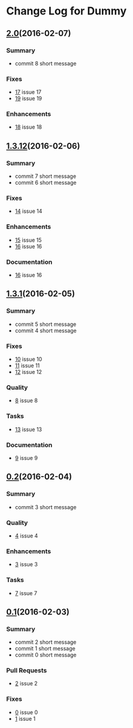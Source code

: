 
# Change Log for Dummy


## [2.0](https://github.com/davidsowerby/dummy/tree/2.0)(2016-02-07)

### Summary

- commit 8 short message


### Fixes
- [17](https:/github.com/davidsowerby/dummy/issues/17) issue 17
- [19](https:/github.com/davidsowerby/dummy/issues/19) issue 19


### Enhancements
- [18](https:/github.com/davidsowerby/dummy/issues/18) issue 18


## [1.3.12](https://github.com/davidsowerby/dummy/tree/1.3.12)(2016-02-06)

### Summary

- commit 7 short message
- commit 6 short message


### Fixes
- [14](https:/github.com/davidsowerby/dummy/issues/14) issue 14


### Enhancements
- [15](https:/github.com/davidsowerby/dummy/issues/15) issue 15
- [16](https:/github.com/davidsowerby/dummy/issues/16) issue 16


### Documentation
- [16](https:/github.com/davidsowerby/dummy/issues/16) issue 16


## [1.3.1](https://github.com/davidsowerby/dummy/tree/1.3.1)(2016-02-05)

### Summary

- commit 5 short message
- commit 4 short message


### Fixes
- [10](https:/github.com/davidsowerby/dummy/issues/10) issue 10
- [11](https:/github.com/davidsowerby/dummy/issues/11) issue 11
- [12](https:/github.com/davidsowerby/dummy/issues/12) issue 12


### Quality
- [8](https:/github.com/davidsowerby/dummy/issues/8) issue 8


### Tasks
- [13](https:/github.com/davidsowerby/dummy/issues/13) issue 13


### Documentation
- [9](https:/github.com/davidsowerby/dummy/issues/9) issue 9


## [0.2](https://github.com/davidsowerby/dummy/tree/0.2)(2016-02-04)

### Summary

- commit 3 short message


### Quality
- [4](https:/github.com/davidsowerby/dummy/issues/4) issue 4


### Enhancements
- [3](https:/github.com/davidsowerby/dummy/issues/3) issue 3


### Tasks
- [7](https:/github.com/davidsowerby/dummy/issues/7) issue 7


## [0.1](https://github.com/davidsowerby/dummy/tree/0.1)(2016-02-03)

### Summary

- commit 2 short message
- commit 1 short message
- commit 0 short message


### Pull Requests
- [2](https:/github.com/davidsowerby/dummy/issues/2) issue 2


### Fixes
- [0](https:/github.com/davidsowerby/dummy/issues/0) issue 0
- [1](https:/github.com/davidsowerby/dummy/issues/1) issue 1

